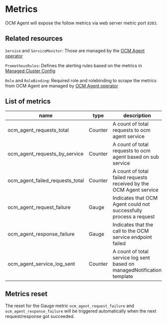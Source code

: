 # Metrics

OCM Agent will expose the follow metrics via web server metric port `8383`.

## Related resources

`Service` and `ServiceMonitor`: Those are managed by the [OCM Agent operator](https://github.com/openshift/ocm-agent-operator/)

`PrometheusRules`: Defines the alerting rules based on the metrics in
[Managed Cluster Config](https://github.com/openshift/managed-cluster-config/)

`Role` and `RoleBinding`: Required role and rolebinding to scrape the metrics from
OCM Agent are managed by [OCM Agent operator](https://github.com/openshift/ocm-agent-operator/)

## List of metrics

|name|type|description|
|----|----|----|
|ocm_agent_requests_total|Counter|A count of total requests to ocm agent service|
|ocm_agent_requests_by_service|Counter|A count of total requests to ocm agent based on sub service|
|ocm_agent_failed_requests_total|Counter|A count of total failed requests received by the OCM Agent service|
|ocm_agent_request_failure|Gauge|Indicates that OCM Agent could not successfully process a request|
|ocm_agent_response_failure|Gauge|Indicates that the call to the OCM service endpoint failed|
|ocm_agent_service_log_sent|Counter|A count of total service log sent based on managedNotification template|

## Metrics reset

The reset for the Gauge metric `ocm_agent_request_failure` and `ocm_agent_response_failure`
will be triggered automatically when the next request/response got succeeded.
